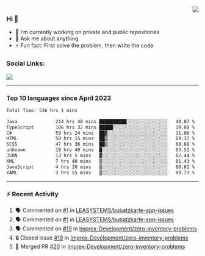 <!--
<a href="https://wuffy.eu">
  <img align="right" src="https://github.com/ngloader/ngloader/blob/devcard/devcard.png" height="410" width="300" alt="NgLoader's Dev Card"/>
</a>
-->

<a href="https://wuffy.eu">
  <img align="right" src="https://github-readme-stats.vercel.app/api?username=ngloader&count_private=true&include_all_commits=true&show_icons=true&hide_rank=true&theme=dracula" />
</a>

### Hi 👋
- 🔭 I’m currently working on private and public repositories
- 💬 Ask me about anything
- ⚡ Fun fact: First solve the problem, then write the code

### Social Links:
<a href="https://discord.gg/jUtRU5Q">
  <img src="https://dcbadge.vercel.app/api/shield/128286216708685824?style=flat&theme=clean&compact=true" />
</a>

<!--
---

<div>
  <img src="https://github-readme-stats.vercel.app/api/wakatime?username=NgLoader&api_domain=wakapi.wuffy.dev&bg_color=282a36&title_color=ff6e96&icon_color=2F855A&text_color=ffffff&custom_title=Week%20Stats&layout=compact" />
</div>

---

<div>
  <img height="170" align="left" src="https://github-readme-stats.vercel.app/api?username=ngloader&count_private=true&include_all_commits=true&show_icons=true&theme=dracula" />
  <img src="https://github-readme-stats.vercel.app/api/top-langs/?username=ngloader&layout=compact&theme=dracula" />
</div>

---

<a href="https://github.com/ryo-ma/github-profile-trophy">
  <img width=800 src="https://github-profile-trophy.vercel.app/?username=ngloader&column=8&theme=dracula&no-frame=true"/>
</a>
-->

---

### Top 10 languages since April 2023

<!--START_SECTION:waka-->

```txt
Total Time: 536 hrs 1 mins

Java              214 hrs 48 mins ██████████░░░░░░░░░░░░░░░   40.07 %
TypeScript        106 hrs 32 mins █████░░░░░░░░░░░░░░░░░░░░   19.88 %
C#                59 hrs 24 mins  ██▓░░░░░░░░░░░░░░░░░░░░░░   11.08 %
HTML              50 hrs 15 mins  ██▒░░░░░░░░░░░░░░░░░░░░░░   09.37 %
SCSS              47 hrs 36 mins  ██▒░░░░░░░░░░░░░░░░░░░░░░   08.88 %
unknown           18 hrs 48 mins  █░░░░░░░░░░░░░░░░░░░░░░░░   03.51 %
JSON              13 hrs 5 mins   ▓░░░░░░░░░░░░░░░░░░░░░░░░   02.44 %
XML               7 hrs 40 mins   ▒░░░░░░░░░░░░░░░░░░░░░░░░   01.43 %
JavaScript        4 hrs 20 mins   ▒░░░░░░░░░░░░░░░░░░░░░░░░   00.81 %
YAML              3 hrs 55 mins   ▒░░░░░░░░░░░░░░░░░░░░░░░░   00.73 %
```

<!--END_SECTION:waka-->

---

### :zap: Recent Activity
<!--START_SECTION:activity-->
1. 🗣 Commented on [#1](https://github.com/LEASYSTEMS/bubatzkarte-app-issues/issues/1#issuecomment-2054195311) in [LEASYSTEMS/bubatzkarte-app-issues](https://github.com/LEASYSTEMS/bubatzkarte-app-issues)
2. 🗣 Commented on [#1](https://github.com/LEASYSTEMS/bubatzkarte-app-issues/issues/1#issuecomment-2054194180) in [LEASYSTEMS/bubatzkarte-app-issues](https://github.com/LEASYSTEMS/bubatzkarte-app-issues)
3. 🗣 Commented on [#19](https://github.com/Imprex-Development/zero-inventory-problems/issues/19#issuecomment-2016230310) in [Imprex-Development/zero-inventory-problems](https://github.com/Imprex-Development/zero-inventory-problems)
4. 🔒 Closed issue [#19](https://github.com/Imprex-Development/zero-inventory-problems/issues/19) in [Imprex-Development/zero-inventory-problems](https://github.com/Imprex-Development/zero-inventory-problems)
5. 🎉 Merged PR [#20](https://github.com/Imprex-Development/zero-inventory-problems/pull/20) in [Imprex-Development/zero-inventory-problems](https://github.com/Imprex-Development/zero-inventory-problems)
<!--END_SECTION:activity-->
